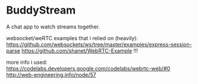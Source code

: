 # BuddyStream
A chat app to watch streams together.

websocket/weRTC examples that i relied on (heavily):
https://github.com/websockets/ws/tree/master/examples/express-session-parse
https://github.com/shanet/WebRTC-Example !!!

more info i used:
https://codelabs.developers.google.com/codelabs/webrtc-web/#0
http://web-engineering.info/node/57

